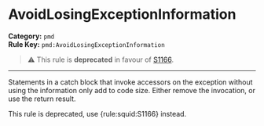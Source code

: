 
# AvoidLosingExceptionInformation
**Category:** `pmd`<br/>
**Rule Key:** `pmd:AvoidLosingExceptionInformation`<br/>
> :warning: This rule is **deprecated** in favour of [S1166](https://rules.sonarsource.com/java/RSPEC-1166).

-----

Statements in a catch block that invoke accessors on the exception without using the information only add to code size.  Either remove the invocation, or use the return result.

<p>
  This rule is deprecated, use {rule:squid:S1166} instead.
</p>

